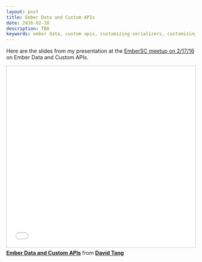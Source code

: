 ```yaml
---
layout: post
title: Ember Data and Custom APIs
date: 2016-02-18
description: TBA
keywords: ember data, custom apis, customizing serializers, customizing adapters, customm, serializer, adapter, snapshot, RESTSerializer, JSONSerializer, JSONAPISerializer, ember data 2
---
```


Here are the slides from my presentation at the <a href="http://www.meetup.com/Ember-SC/events/228289932/" target="_blank">EmberSC meetup on 2/17/16</a> on Ember Data and Custom APIs.


<iframe src="//www.slideshare.net/slideshow/embed_code/key/aHH6lU8zpU52nk" width="595" height="485" frameborder="0" marginwidth="0" marginheight="0" scrolling="no" style="border:1px solid #CCC; border-width:1px; margin-bottom:5px; max-width: 100%;" allowfullscreen> </iframe> <div style="margin-bottom:5px"> <strong> <a href="//www.slideshare.net/DavidTang1/ember-data-and-custom-apis" title="Ember Data and Custom APIs" target="_blank">Ember Data and Custom APIs</a> </strong> from <strong><a target="_blank" href="//www.slideshare.net/DavidTang1">David Tang</a></strong> </div>
